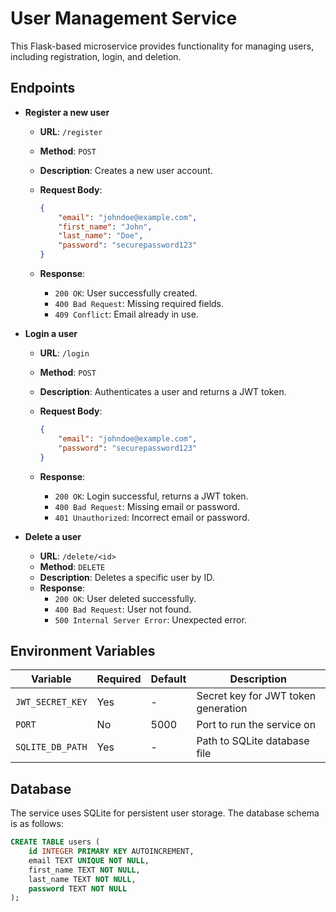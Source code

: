 # User Management Service

This Flask-based microservice provides functionality for managing users, including registration, login, and deletion.

## Endpoints

- **Register a new user**

    - **URL**: `/register`
    - **Method**: `POST`
    - **Description**: Creates a new user account.
    - **Request Body**:

        ```json
        {
            "email": "johndoe@example.com",
            "first_name": "John",
            "last_name": "Doe",
            "password": "securepassword123"
        }
        ```

    - **Response**:
        - `200 OK`: User successfully created.
        - `400 Bad Request`: Missing required fields.
        - `409 Conflict`: Email already in use.

- **Login a user**

    - **URL**: `/login`
    - **Method**: `POST`
    - **Description**: Authenticates a user and returns a JWT token.
    - **Request Body**:

        ```json
        {
            "email": "johndoe@example.com",
            "password": "securepassword123"
        }
        ```

    - **Response**:
        - `200 OK`: Login successful, returns a JWT token.
        - `400 Bad Request`: Missing email or password.
        - `401 Unauthorized`: Incorrect email or password.

- **Delete a user**

    - **URL**: `/delete/<id>`
    - **Method**: `DELETE`
    - **Description**: Deletes a specific user by ID.
    - **Response**:
        - `200 OK`: User deleted successfully.
        - `400 Bad Request`: User not found.
        - `500 Internal Server Error`: Unexpected error.

## Environment Variables
| Variable | Required | Default | Description |
|----------|----------|---------|-------------|
| `JWT_SECRET_KEY` | Yes | - | Secret key for JWT token generation |
| `PORT` | No | 5000 | Port to run the service on |
| `SQLITE_DB_PATH` | Yes | - | Path to SQLite database file |

## Database

The service uses SQLite for persistent user storage. The database schema is as follows:

```sql
CREATE TABLE users (
    id INTEGER PRIMARY KEY AUTOINCREMENT,
    email TEXT UNIQUE NOT NULL,
    first_name TEXT NOT NULL,
    last_name TEXT NOT NULL,
    password TEXT NOT NULL
);



